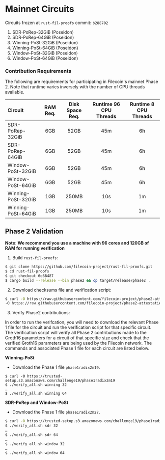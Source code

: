 # Mainnet Circuits

Circuits frozen at `rust-fil-proofs` commit: `b288702`

1. SDR-PoRep-32GiB (Poseidon)
2. SDR-PoRep-64GiB (Poseidon)
3. Winning-PoSt-32GiB (Poseidon)
4. Winning-PoSt-64GiB (Poseidon)
5. Window-PoSt-32GiB (Poseidon)
6. Window-PoSt-64GiB (Poseidon)

### Contribution Requirements

The following are requirements for participating in Filecoin's mainnet Phase 2. Note that runtime varies inversely with the number of CPU threads available.

| Circuit            | RAM Req. | Disk Space Req. | Runtime 96 CPU Threads | Runtime 8 CPU Threads |
| :------------------ | :--------: | :---------------: | :-----------------------: | :---------------------: |
| SDR-PoRep-32GiB    | 6GB      | 52GB            | 45m                    | 6h                    |
| SDR-PoRep-64GiB    | 6GB      | 52GB            | 45m                    | 6h                    |
| Window-PoSt-32GiB  | 6GB      | 52GB            | 45m                    | 6h                    |
| Window-PoSt-64GiB  | 6GB      | 52GB            | 45m                    | 6h                    |
| Winning-PoSt-32GiB | 1GB      | 250MB          | 10s                    | 1m                    |
| Winning-PoSt-64GiB | 1GB      | 250MB          | 10s                    | 1m                    |

## Phase 2 Validation

**Note: We recommend you use a machine with 96 cores and 120GB of RAM for running verification**

1. Build `rust-fil-proofs`:

```bash
$ git clone https://github.com/filecoin-project/rust-fil-proofs.git
$ cd rust-fil-proofs
$ git checkout 6e38487
$ cargo build --release --bin phase2 && cp target/release/phase2 .
```

2. Download checksums file and verification script:

```bash
$ curl -O https://raw.githubusercontent.com/filecoin-project/phase2-attestations/b80d1f8/b288702/b288702.b2sums \
-O https://raw.githubusercontent.com/filecoin-project/phase2-attestations/b80d1f8/b288702/verify_all.sh && chmod +x verify_all.sh
```

3. Verify Phase2 contributions:

In order to run the verifcation, you will need to download the relevant Phase 1 file for the circuit and run the verification script for that specific circuit. The verification script will verify all Phase 2 contributions made to the Groth16 parameters for a circuit of that specific size and check that the verified Groth16 parameters are being used by the Filecoin network. The commands and associated Phase 1 file for each circuit are listed below.

**Winning-PoSt**

* Download the Phase 1 file `phase1radix2m19`.

```
$ curl -O https://trusted-setup.s3.amazonaws.com/challenge19/phase1radix2m19
$ ./verify_all.sh winning 32
…
$ ./verify_all.sh winning 64
```

**SDR-PoRep and Window-PoSt**

* Download the Phase 1 file `phase1radix2m27`.

```bash
$ curl -O https://trusted-setup.s3.amazonaws.com/challenge19/phase1radix2m27
$ ./verify_all.sh sdr 32
…
$ ./verify_all.sh sdr 64
…
$ ./verify_all.sh window 32
…
$ ./verify_all.sh window 64
```
